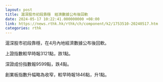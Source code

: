 ```yaml
---
layout: post
title: 滬深股市初段靠穩　經濟數據公布後回軟
date: 2024-05-17 10:22:41.000000000 +08:00
link: https://news.rthk.hk/rthk/ch/component/k2/1753510-20240517.htm
categories: rthk
---
```


滬深股市初段靠穩，在4月內地經濟數據公布後回軟。

上證指數較早時報3121點，跌1點。

深證成份指數報9599點，跌4點。

創業板指數升幅略為收窄，較早時報1846點，升1點。
